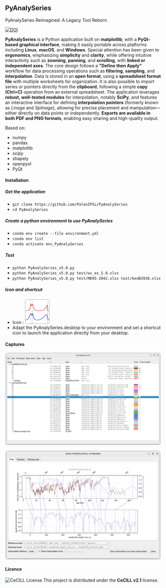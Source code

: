 ## PyAnalySeries

PyAnalySeries Reimagined: A Legacy Tool Reborn

[![DOI](https://zenodo.org/badge/855161808.svg)](https://doi.org/10.5281/zenodo.15225020)

**PyAnalySeries** is a Python application built on **matplotlib**, with a **PyQt-based graphical interface**, making it easily portable across platforms including **Linux**, **macOS**, and **Windows**.
Special attention has been given to **ergonomics**, emphasizing **simplicity** and **clarity**, while offering intuitive interactivity such as **zooming**, **panning**, and **scrolling**, with **linked or independent axes**.
The core design follows a **"Define then Apply"** workflow for data processing operations such as **filtering**, **sampling**, and **interpolation**.
Data is stored in an **open format**, using a **spreadsheet format file** with multiple worksheets for organization.
It is also possible to import series or pointers directly from the **clipboard**, following a simple **copy (Ctrl+C)** operation from an external spreadsheet.
The application leverages **robust, well-tested modules** for interpolation, notably **SciPy**, and features an interactive interface for defining **interpolation pointers** (formerly known as *Linage* and *Splinage*), allowing for precise placement and manipulation—either directly on data points or independently.
**Exports are available in both PDF and PNG formats**, enabling easy sharing and high-quality output.


Based on:
 * numpy
 * pandas
 * matplotlib
 * scipy
 * shapely
 * openpyxl
 * PyQt

#### Installation

##### Get the application

 * `git clone https://github.com/PaleoIPSL/PyAnalySeries`
 * `cd PyAnalySeries`

##### Create a python environment to use PyAnalySeries 

 * `conda env create --file environment.yml`
 * `conda env list`
 * `conda activate env_PyAnalySeries`

##### Test

 * `python PyAnalySeries_v5.0.py`
 * `python PyAnalySeries_v5.0.py test/ws_ex_5.0.xlsx`
 * `python PyAnalySeries_v5.0.py test/MD95-2042.xlsx test/GeoB3938.xlsx`

##### Icon and shortcut 

 * Icon : <img src="resources/PyAnalySeries_icon.png" alt="shortcut icon" width="80" />
 * Adapt the PyAnalySeries.desktop to your environment and set a shortcut icon to launch the application directly from your desktop.

#### Captures

![ScreenShot1](capture_01.png) 


![ScreenShot2](capture_02.png) 

#### Licence

![CeCILL License](https://img.shields.io/badge/license-CeCILL-blue)
This project is distributed under the **CeCILL v2.1** license.  

